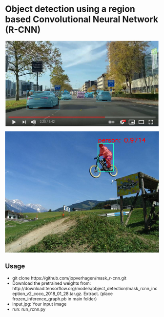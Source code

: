 <h1>Object detection using a region based Convolutional Neural Network  (R-CNN)</h1>

[![youtube rcnn test](youtube.png)](https://www.youtube.com/watch?v=OVc69ptx_N0)

<img src="output.png">


<h2>Usage</h2>

<ul>
  <li>git clone https://github.com/jopverhagen/mask_r-cnn.git</li>
  <li>Download the pretrained weights from: http://download.tensorflow.org/models/object_detection/mask_rcnn_inception_v2_coco_2018_01_28.tar.gz.  Extract. (place frozen_inference_graph.pb in main folder)</li>

  <li>input.jpg: Your input image</li>
  <li> run: run_rcnn.py</li>
  
 </ul>
